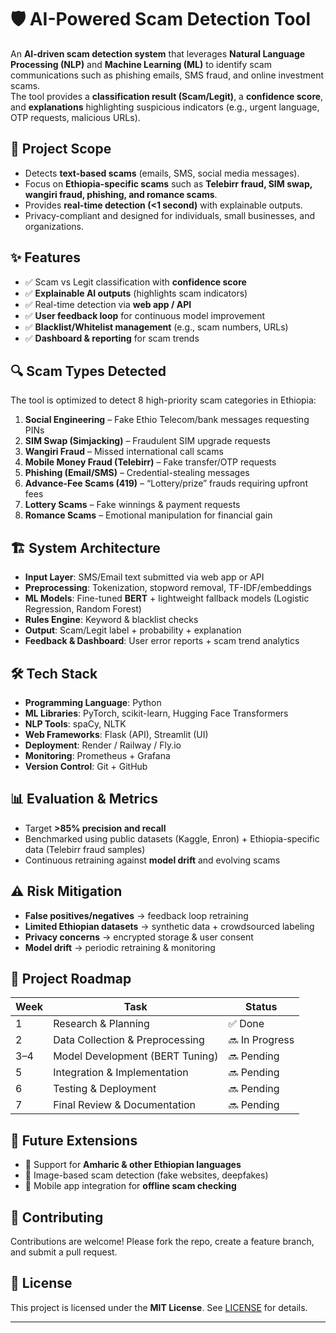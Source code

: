 # 🛡️ AI-Powered Scam Detection Tool

An **AI-driven scam detection system** that leverages **Natural Language Processing (NLP)** and **Machine Learning (ML)** to identify scam communications such as phishing emails, SMS fraud, and online investment scams.  
The tool provides a **classification result (Scam/Legit)**, a **confidence score**, and **explanations** highlighting suspicious indicators (e.g., urgent language, OTP requests, malicious URLs).  

## 🚀 Project Scope
- Detects **text-based scams** (emails, SMS, social media messages).  
- Focus on **Ethiopia-specific scams** such as **Telebirr fraud, SIM swap, wangiri fraud, phishing, and romance scams**.  
- Provides **real-time detection (<1 second)** with explainable outputs.  
- Privacy-compliant and designed for individuals, small businesses, and organizations.  

## ✨ Features
- ✅ Scam vs Legit classification with **confidence score**  
- ✅ **Explainable AI outputs** (highlights scam indicators)  
- ✅ Real-time detection via **web app / API**  
- ✅ **User feedback loop** for continuous model improvement  
- ✅ **Blacklist/Whitelist management** (e.g., scam numbers, URLs)  
- ✅ **Dashboard & reporting** for scam trends  

## 🔍 Scam Types Detected
The tool is optimized to detect 8 high-priority scam categories in Ethiopia:  

1. **Social Engineering** – Fake Ethio Telecom/bank messages requesting PINs  
2. **SIM Swap (Simjacking)** – Fraudulent SIM upgrade requests  
3. **Wangiri Fraud** – Missed international call scams  
4. **Mobile Money Fraud (Telebirr)** – Fake transfer/OTP requests  
5. **Phishing (Email/SMS)** – Credential-stealing messages  
6. **Advance-Fee Scams (419)** – “Lottery/prize” frauds requiring upfront fees  
7. **Lottery Scams** – Fake winnings & payment requests  
8. **Romance Scams** – Emotional manipulation for financial gain  

## 🏗️ System Architecture
- **Input Layer**: SMS/Email text submitted via web app or API  
- **Preprocessing**: Tokenization, stopword removal, TF-IDF/embeddings  
- **ML Models**: Fine-tuned **BERT** + lightweight fallback models (Logistic Regression, Random Forest)  
- **Rules Engine**: Keyword & blacklist checks  
- **Output**: Scam/Legit label + probability + explanation  
- **Feedback & Dashboard**: User error reports + scam trend analytics  

## 🛠️ Tech Stack
- **Programming Language**: Python  
- **ML Libraries**: PyTorch, scikit-learn, Hugging Face Transformers  
- **NLP Tools**: spaCy, NLTK  
- **Web Frameworks**: Flask (API), Streamlit (UI)  
- **Deployment**: Render / Railway / Fly.io  
- **Monitoring**: Prometheus + Grafana  
- **Version Control**: Git + GitHub  

## 📊 Evaluation & Metrics
- Target **>85% precision and recall**  
- Benchmarked using public datasets (Kaggle, Enron) + Ethiopia-specific data (Telebirr fraud samples)  
- Continuous retraining against **model drift** and evolving scams  

## ⚠️ Risk Mitigation
- **False positives/negatives** → feedback loop retraining  
- **Limited Ethiopian datasets** → synthetic data + crowdsourced labeling  
- **Privacy concerns** → encrypted storage & user consent  
- **Model drift** → periodic retraining & monitoring  

## 📅 Project Roadmap
| Week | Task                          | Status |
|------|-------------------------------|--------|
| 1    | Research & Planning           | ✅ Done |
| 2    | Data Collection & Preprocessing | 🔜 In Progress |
| 3–4  | Model Development (BERT Tuning) | 🔜 Pending |
| 5    | Integration & Implementation  | 🔜 Pending |
| 6    | Testing & Deployment          | 🔜 Pending |
| 7    | Final Review & Documentation  | 🔜 Pending |

## 📌 Future Extensions
- 🔹 Support for **Amharic & other Ethiopian languages**  
- 🔹 Image-based scam detection (fake websites, deepfakes)  
- 🔹 Mobile app integration for **offline scam checking**  

## 🤝 Contributing
Contributions are welcome! Please fork the repo, create a feature branch, and submit a pull request.  

## 📜 License
This project is licensed under the **MIT License**. See [LICENSE](LICENSE) for details.  

---
